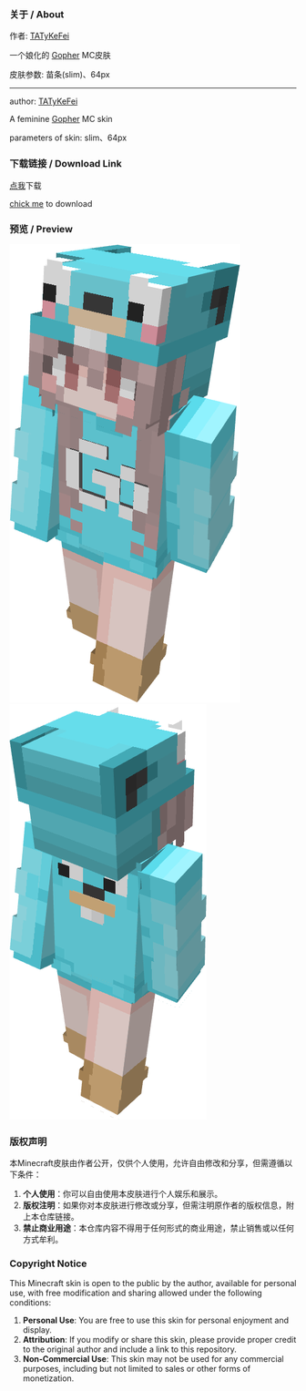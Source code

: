 ### 关于 / About

作者: [TATyKeFei](https://github.com/TATyKeFei)

一个娘化的 [Gopher](https://go.dev/blog/gopher) MC皮肤

皮肤参数: 苗条(slim)、64px

---

author: [TATyKeFei](https://github.com/TATyKeFei)

A feminine [Gopher](https://go.dev/blog/gopher) MC skin

parameters of skin: slim、64px

### 下载链接 / Download Link

[点我](./Skin/Gopher.png)下载

[chick me](./Skin/Gopher.png) to download

### 预览 / Preview

![前视图（front view）](./demo/demo_1.png)
![后视图(back view)](./demo/demo_2.png)

### 版权声明

本Minecraft皮肤由作者公开，仅供个人使用，允许自由修改和分享，但需遵循以下条件：

1. **个人使用**：你可以自由使用本皮肤进行个人娱乐和展示。
2. **版权注明**：如果你对本皮肤进行修改或分享，但需注明原作者的版权信息，附上本仓库链接。
3. **禁止商业用途**：本仓库内容不得用于任何形式的商业用途，禁止销售或以任何方式牟利。

### Copyright Notice

This Minecraft skin is open to the public by the author, available for personal use, with free modification and sharing allowed under the following conditions:

1. **Personal Use**: You are free to use this skin for personal enjoyment and display.
2. **Attribution**: If you modify or share this skin, please provide proper credit to the original author and include a link to this repository.
3. **Non-Commercial Use**: This skin may not be used for any commercial purposes, including but not limited to sales or other forms of monetization.
